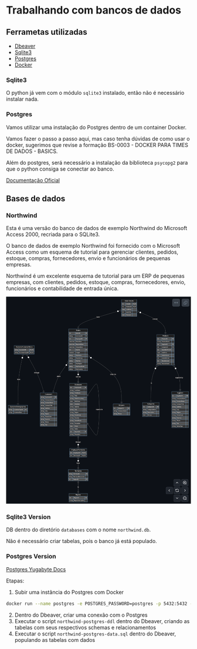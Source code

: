 # Trabalhando com bancos de dados

## Ferrametas utilizadas

- [Dbeaver](https://dbeaver.io/)
- [Sqlite3](https://www.sqlite.org/index.html)
- [Postgres](https://www.postgresql.org/)
- [Docker](https://www.docker.com/)

### Sqlite3

O python já vem com o módulo `sqlite3` instalado, então não é necessário instalar nada.

### Postgres

Vamos utilizar uma instalação do Postgres dentro de um container Docker. 

Vamos fazer o passo a passo aqui, mas caso tenha dúvidas de como usar o docker, sugerimos que revise a formação BS-0003 - DOCKER PARA TIMES DE DADOS - BASICS.

Além do postgres, será necessário a instalação da biblioteca `psycopg2` para que o python consiga se conectar ao banco.

[Documentação Oficial](https://www.psycopg.org/docs/)

## Bases de dados

### Northwind

Esta é uma versão do banco de dados de exemplo Northwind do Microsoft Access 2000, recriada para o SQLite3.

O banco de dados de exemplo Northwind foi fornecido com o Microsoft Access como um esquema de tutorial para gerenciar clientes, pedidos, estoque, compras, fornecedores, envio e funcionários de pequenas empresas. 

Northwind é um excelente esquema de tutorial para um ERP de pequenas empresas, com clientes, pedidos, estoque, compras, fornecedores, envio, funcionários e contabilidade de entrada única.

![Schema](./databases/northwind-er-diagram.png)

### Sqlite3 Version

DB dentro do diretório `databases` com o nome `northwind.db`. 

Não é necessário criar tabelas, pois o banco já está populado.

### Postgres Version

[Postgres Yugabyte Docs](https://docs.yugabyte.com/preview/sample-data/northwind/)

Etapas:

1. Subir uma instância do Postgres com Docker

```bash
docker run --name postgres -e POSTGRES_PASSWORD=postgres -p 5432:5432 -d postgres
```

2. Dentro do Dbeaver, criar uma conexão com o Postgres
3. Executar o script `northwind-postgres-ddl` dentro do Dbeaver, criando as tabelas com seus respectivos schemas e relacionamentos
4. Executar o script `northwind-postgres-data.sql` dentro do Dbeaver, populando as tabelas com dados

